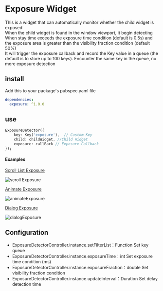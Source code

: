 Exposure Widget
====
This is a widget that can automatically monitor whether the child widget is exposed<br/>
When the child widget is found in the window viewport, it begin detecting<br/> 
When stay time exceeds the exposure time condition (default is 0.5s) and the exposure area is greater than the visibility fraction condition (default 50%)<br/>
It will trigger the exposure callback and record the Key value in a queue (the default is to store up to 100 keys).
Encounter the same key in the queue, no more exposure detection

install
----
Add this to your package's pubspec.yaml file
```yaml
dependencies:
  exposure: ^1.0.0
```
use
----
```dart
ExposureDetector({
    key: Key('exposure'),  // Custom Key
    child: childWidget, //Child Widget
    exposure: callBack // Exposure Callback
});
```

#### Examples

[Scroll List Exposure](./example/exposureScrollExample.dart)

![scroll Exposure](./assets/scrollExposure.gif)

[Animate Exposure](./example/exposureAnimateExample.dart)

![animateExposure](./assets/animateExposure.gif)

[Dialog Exposure](./example/exposureDialogExample.dart)

![dialogExposure](./assets/dialogExposure.gif)

Configuration
---

* ExposureDetectorController.instance.setFilterList：Function Set key queue<br/>
* ExposureDetectorController.instance.exposureTime：int Set exposure time condition (ms)<br/>
* ExposureDetectorController.instance.exposureFraction：double Set visibility fraction condition<br/>
* ExposureDetectorController.instance.updateInterval：Duration Set delay detection time